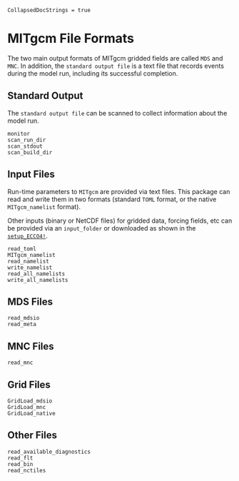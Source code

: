 ```@meta
CollapsedDocStrings = true
```

# MITgcm File Formats

The two main output formats of MITgcm gridded fields are called `MDS` and `MNC`. In addition, the `standard output file` is a text file that records events during the model run, including its successful completion.

## Standard Output

The `standard output file` can be scanned to collect information about the model run. 

```@docs
monitor
scan_run_dir
scan_stdout
scan_build_dir
```

## Input Files

Run-time parameters to `MITgcm` are provided via text files. This package can read and write them in two formats (standard `TOML` format, or the native `MITgcm_namelist` format).

Other inputs (binary or NetCDF files) for gridded data, forcing fields, etc can be provided via an `input_folder` or downloaded as shown in the [`setup_ECCO4!`](@ref).

```@docs
read_toml
MITgcm_namelist
read_namelist
write_namelist
read_all_namelists
write_all_namelists
```

## MDS Files

```@docs
read_mdsio
read_meta
```

## MNC Files

```@docs
read_mnc
```

## Grid Files

```@docs
GridLoad_mdsio
GridLoad_mnc
GridLoad_native
```

## Other Files

```@docs
read_available_diagnostics
read_flt
read_bin
read_nctiles
```


